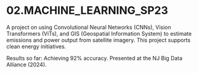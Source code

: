 # 02.MACHINE_LEARNING_SP23
A project on using Convolutional Neural Networks (CNNs), Vision Transformers (ViTs), and GIS (Geospatial Information System) to estimate emissions and power output from satellite imagery. 
This project supports clean energy initiatives.

Results so far: Achieving 92% accuracy.
Presented at the NJ Big Data Alliance (2024).
